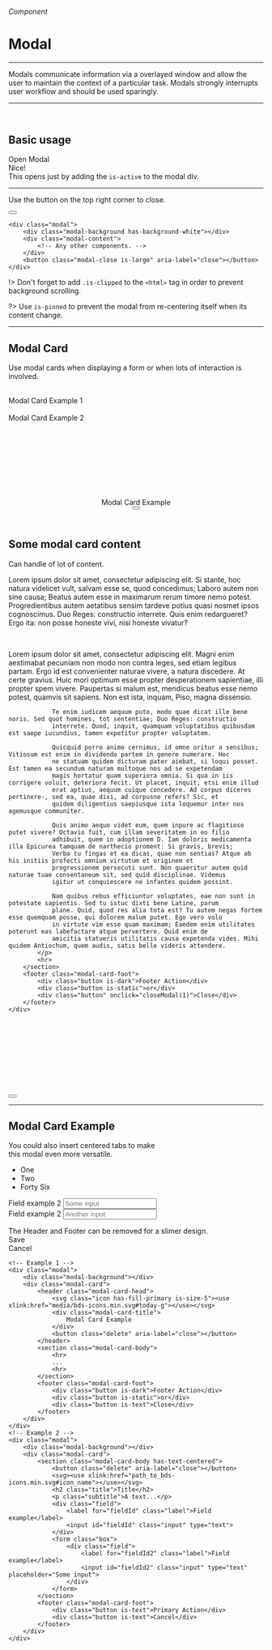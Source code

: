 <h6 class="is-uppercase has-text-grey">Component</h6><h1 class="title is-0 is-family-secondary is-size-1-mobile">Modal</h1>
<hr class="is-visible is-size-3">
<p class="subtitle is-4 is-family-secondary">
    <span class="has-text-weight-semibold">Modals</span> communicate information via a overlayed window and allow the user to maintain the context of a particular task. Modals strongly interrupts user workflow and should be used sparingly.</span>
</p>
<hr class="is-visible is-size-3"><br>

<h2 class="title is-3 is-family-sans-serif">Basic usage</h2>

<div class="box has-background-white-bis is-large has-text-centered is-marginless">
    <div onclick="openModal('')" class="button is-beefy is-light">Open Modal</div>
</div>
<div id="js-modal" class="modal">
    <div class="modal-background has-background-white" onclick="closeModal('')"></div>
    <div class="modal-content has-text-centered">
        <div class="title is-spaced is-0 is-size-1-mobile is-family-secondary">Nice!</div>
        <div class="subtitle is-5">This opens just by adding the <code>is-active</code> to the modal div.</div>
        <hr>
        <p class="has-text-grey is-italic">Use the button on the top right corner to close.</p>
    </div>
    <button onclick="closeModal('')" class="modal-close is-huge" aria-label="close"></button>
</div>

    <div class="modal">
        <div class="modal-background has-background-white"></div>
        <div class="modal-content">
            <!-- Any other components. -->
        </div>
        <button class="modal-close is-large" aria-label="close"></button>
    </div>
!> Don't forget to add `.is-clipped` to the `<html>` tag in order to prevent background scrolling.

?> Use `is-pinned` to prevent the modal from re-centering itself when its content change.

<hr class="is-size-1 is-visible">

<h2 class="title is-3 is-family-sans-serif">Modal Card</h2>

Use modal cards when displaying a form or when lots of interaction is involved.

<br>

<div class="box has-background-white-bis is-large has-text-centered is-marginless">
    <div onclick="openModal(1)" class="button is-beefy is-dark is-glowing">Modal Card Example 1</div>
    &nbsp; 
    <div onclick="openModal(2)" class="button is-beefy is-primary is-glowing">Modal Card Example 2</div>
</div>
<div id="js-modal1" class="modal">
    <div class="modal-background" onclick="closeModal(1)"></div>
    <div class="modal-card">
        <header class="modal-card-head">
            <svg class="icon has-fill-primary is-size-5"><use xlink:href="media/bds-icons.min.svg#today-g"></use></svg>
            <div class="modal-card-title">
                Modal Card Example
            </div>
            <button onclick="closeModal(1)" class="delete is-large is-inverted" aria-label="close"></button>
        </header>
        <section class="modal-card-body has-background-white">
            <h2 class="title">Some modal card content</h2>
            <p class="subtitle is-italic is-size-5 has-text-grey">Can handle of lot of content.</p>
            <p>
                Lorem ipsum dolor sit amet, consectetur adipiscing elit. Si stante, hoc natura videlicet vult, salvam esse se, quod
                concedimus; Laboro autem non sine causa; Beatus autem esse in maximarum rerum timore nemo potest. Progredientibus autem
                aetatibus sensim tardeve potius quasi nosmet ipsos cognoscimus. Duo Reges: constructio interrete. Quis enim redargueret?
                Ergo ita: non posse honeste vivi, nisi honeste vivatur?
            </p>
            <br>
            <p>
                Lorem ipsum dolor sit amet, consectetur adipiscing elit. Magni enim aestimabat pecuniam non modo non contra leges, sed
                etiam legibus partam. Ergo id est convenienter naturae vivere, a natura discedere. At certe gravius. Huic mori optimum
                esse propter desperationem sapientiae, illi propter spem vivere. Paupertas si malum est, mendicus beatus esse nemo
                potest, quamvis sit sapiens. Non est ista, inquam, Piso, magna dissensio.
                
                Te enim iudicem aequum puto, modo quae dicat ille bene noris. Sed quot homines, tot sententiae; Duo Reges: constructio
                interrete. Quod, inquit, quamquam voluptatibus quibusdam est saepe iucundius, tamen expetitur propter voluptatem.
                
                Quicquid porro animo cernimus, id omne oritur a sensibus; Vitiosum est enim in dividendo partem in genere numerare. Hoc
                ne statuam quidem dicturam pater aiebat, si loqui posset. Est tamen ea secundum naturam multoque nos ad se expetendam
                magis hortatur quam superiora omnia. Si qua in iis corrigere voluit, deteriora fecit. Ut placet, inquit, etsi enim illud
                erat aptius, aequum cuique concedere. Ad corpus diceres pertinere-, sed ea, quae dixi, ad corpusne refers? Sic, et
                quidem diligentius saepiusque ista loquemur inter nos agemusque communiter.
                
                Quis animo aequo videt eum, quem inpure ac flagitiose putet vivere? Octavio fuit, cum illam severitatem in eo filio
                adhibuit, quem in adoptionem D. Iam doloris medicamenta illa Epicurea tamquam de narthecio proment: Si gravis, brevis;
                Verba tu fingas et ea dicas, quae non sentias? Atque ab his initiis profecti omnium virtutum et originem et
                progressionem persecuti sunt. Non quaeritur autem quid naturae tuae consentaneum sit, sed quid disciplinae. Videmus
                igitur ut conquiescere ne infantes quidem possint.
                
                Nam quibus rebus efficiuntur voluptates, eae non sunt in potestate sapientis. Sed tu istuc dixti bene Latine, parum
                plane. Quid, quod res alia tota est? Tu autem negas fortem esse quemquam posse, qui dolorem malum putet. Ego vero volo
                in virtute vim esse quam maximam; Eaedem enim utilitates poterunt eas labefactare atque pervertere. Quid enim de
                amicitia statueris utilitatis causa expetenda vides. Mihi quidem Antiochum, quem audis, satis belle videris attendere.
            </p>
            <hr>
        </section>
        <footer class="modal-card-foot">
            <div class="button is-dark">Footer Action</div>
            <div class="button is-static">or</div>
            <div class="button" onclick="closeModal(1)">Close</div>
        </footer>
    </div>
</div>
<div id="js-modal2" class="modal">
    <div class="modal-background" onclick="closeModal(2)"></div>
    <div class="modal-card">
        <section class="modal-card-body has-text-centered">
            <button onclick="closeModal(2)" class="delete is-huge is-inverted" aria-label="close"></button>
            <svg class="image is-48x48 has-fill-primary"><use xlink:href="media/bds-icons.min.svg#chart"></use></svg>
            <hr class="is-size-8">
            <h2 class="title">Modal Card Example</h2>
            <p class="subtitle is-6 has-text-grey">You could also insert centered tabs to make<br>this modal even more versatile.</p>
            <div class="tabs is-centered is-small">
                <ul>
                    <li class="is-active"><a>One</a></li>
                    <li><a>Two</a></li>
                    <li><a>Forty Six</a></li>
                </ul>
            </div>
            <form class="box has-background-white-bis">
                <div class="field">
                    <label for="fieldId" class="label">Field example 2</label>
                    <input id="fieldId" class="input" type="text" placeholder="Some input">
                </div>
                <div class="field">
                    <label for="fieldId" class="label">Field example 2</label>
                    <input id="fieldId" class="input" type="text" placeholder="Another input">
                </div>
            </form>
            <div class="message is-info is-size-7">
                The Header and Footer can be removed for a slimer design.
            </div>
        </section>
        <footer class="modal-card-foot">
            <div class="button is-text">Save</div>
            <div class="button is-text has-text-grey">Cancel</div>
        </footer>
    </div>
</div>

    <!-- Example 1 -->
    <div class="modal">
        <div class="modal-background"></div>
        <div class="modal-card">
            <header class="modal-card-head">
                <svg class="icon has-fill-primary is-size-5"><use xlink:href="media/bds-icons.min.svg#today-g"></use></svg>
                <div class="modal-card-title">
                    Modal Card Example
                </div>
                <button class="delete" aria-label="close"></button>
            </header>
            <section class="modal-card-body">
                <hr>
                ...
                <hr>
            </section>
            <footer class="modal-card-foot">
                <div class="button is-dark">Footer Action</div>
                <div class="button is-static">or</div>
                <div class="button is-text">Close</div>
            </footer>
        </div>
    </div>
    <!-- Example 2 -->
    <div class="modal">
        <div class="modal-background"></div>
        <div class="modal-card">
            <section class="modal-card-body has-text-centered">
                <button class="delete" aria-label="close"></button>
                <svg><use xlink:href="path_to_bds-icons.min.svg#icon_name"></use></svg>
                <h2 class="title">Title</h2>
                <p class="subtitle">A text...</p>
                <div class="field">
                    <label for="fieldId" class="label">Field example</label>
                    <input id="fieldId" class="input" type="text">
                </div>
                <form class="box">
                    <div class="field">
                        <label for="fieldId2" class="label">Field example</label>
                        <input id="fieldId2" class="input" type="text" placeholder="Some input">
                    </div>
                </form>
            </section>
            <footer class="modal-card-foot">
                <div class="button is-text">Primary Action</div>
                <div class="button is-text">Cancel</div>
            </footer>
        </div>
    </div>
<br>
